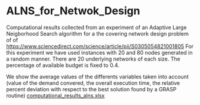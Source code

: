 # ALNS_for_Netwok_Design
Computational results collected from an experiment of an Adaptive Large Neigborhood Search algorithm for a the covering network design problem of of https://www.sciencedirect.com/science/article/pii/S0305054821001805 For this experiment we have used instances with 20 and 80 nodes generated in a random manner. There are 20 underlying networks of each size. The percentage of available budget is fixed to 0.4.

We show the average values of the differents variables taken into account (value of the demand convered, the overall execution time, the relative percent deviation with respect to the best solution found by a GRASP routine) 
[computational_results_alns.xlsx](https://github.com/Natividad13/ALNS_for_Netwok_Design/files/9739843/computational_results_alns.xlsx)
